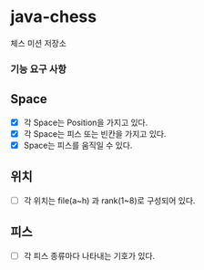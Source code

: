 # java-chess

체스 미션 저장소

### 기능 요구 사항

## Space
- [x] 각 Space는 Position을 가지고 있다.
- [x] 각 Space는 피스 또는 빈칸을 가지고 있다.
- [x] Space는 피스를 움직일 수 있다.

## 위치
- [ ] 각 위치는 file(a~h) 과 rank(1~8)로 구성되어 있다.

## 피스
- [ ] 각 피스 종류마다 나타내는 기호가 있다.
